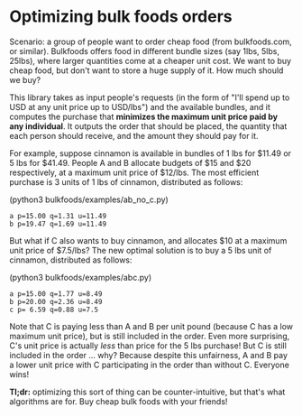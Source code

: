 # Optimizing bulk foods orders

Scenario: a group of people want to order cheap food (from bulkfoods.com, or
similar). Bulkfoods offers food in different bundle sizes (say 1lbs, 5lbs,
25lbs), where larger quantities come at a cheaper unit cost. We want to buy 
cheap food, but don't want to store a huge supply of it. How much should we 
buy?

This library takes as input people's requests (in the form of "I'll spend up to
<pmax> USD at any unit price up to <umax> USD/lbs") and the available bundles,
and it computes the purchase that __minimizes the maximum unit price paid by 
any individual__. It outputs the order that should be placed, the quantity that 
each person should receive, and the amount they should pay for it.

For example, suppose cinnamon is available in bundles of 1 lbs for $11.49 or 5
lbs for $41.49. People A and B allocate budgets of $15 and $20 respectively, at
a maximum unit price of $12/lbs. The most efficient purchase is 3 units of 1
lbs of cinnamon, distributed as follows:

(python3 bulkfoods/examples/ab_no_c.py)

    a p=15.00 q=1.31 u=11.49
    b p=19.47 q=1.69 u=11.49

But what if C also wants to buy cinnamon, and allocates $10 at a maximum unit
price of $7.5/lbs? The new optimal solution is to buy a 5 lbs unit of cinnamon,
distributed as follows:

(python3 bulkfoods/examples/abc.py)

    a p=15.00 q=1.77 u=8.49
    b p=20.00 q=2.36 u=8.49
    c p= 6.59 q=0.88 u=7.5

Note that C is paying less than A and B per unit pound (because C has a low 
maximum unit price), but is still included in the order. Even more surprising, 
C's unit price is actually _less_ than price for the 5 lbs purchase! But C is 
still included in the order ... why? Because despite this unfairness, A and B 
pay a lower unit price with C participating in the order than without C.
Everyone wins!

__Tl;dr:__ optimizing this sort of thing can be counter-intuitive, but that's 
what
algorithms are for. Buy cheap bulk foods with your friends!
